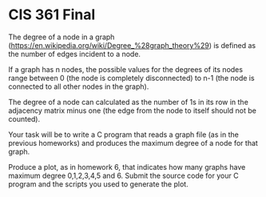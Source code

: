 # CIS 361 Final 
The degree of a node in a graph (https://en.wikipedia.org/wiki/Degree_%28graph_theory%29) is defined as the number of edges incident to a node.

If a graph has n nodes, the possible values for the degrees of its nodes range between 0 (the node is completely disconnected) to n-1 (the node is connected to all other nodes in the graph).

The degree of a node can calculated as the number of 1s in its row in the adjacency matrix minus one (the edge from the node to itself should not be counted).

Your task will be to write a C program that reads a graph file (as in the previous homeworks) and produces the maximum degree of a node for that graph.

Produce a plot, as in homework 6, that indicates how many graphs have maximum degree 0,1,2,3,4,5 and 6. Submit the source code for your C program and the scripts you used to generate the plot.